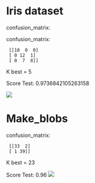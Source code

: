 # Iris dataset
confusion_matrix:

confusion_matrix:

     [[10  0  0]
     [ 0 12  1]
     [ 0  7  8]]

K best =  5

Score Test:  0.9736842105263158

![](https://cdn.discordapp.com/attachments/731551694491746324/1054515311052861450/image.png)

# Make_blobs 
confusion_matrix:

     [[33  2]
     [ 1 39]]

K best =  23

Score Test:  0.96
![](https://cdn.discordapp.com/attachments/731551694491746324/1054515799357927564/image.png)
